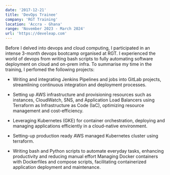 ```yaml
---
date: '2017-12-21'
title: 'DevOps Trainee'
company: 'RGT Training'
location: 'Accra - Ghana'
range: 'November 2023 - March 2024'
url: 'https://develeap.com'
---
```


Before I delved into devops and cloud computing, I participated in an intense 3-month devops bootcamp organised at RGT. I experienced the world of devops from writing bash scripts to fully automating software deployment on cloud and on-prem infra.
To summarise my time in the training, I perfomed the following projects: 

- Writing and integrating Jenkins Pipelines and jobs into GitLab projects, streamlining continuous integration and deployment processes.

- Setting up AWS infrastructure and provisioning resources such as instances, CloudWatch, SNS, and Application Load Balancers using Terraform as Infrastructure as Code (IaC), optimizing resource management and cost-efficiency.

- Leveraging Kubernetes (GKE) for container orchestration, deploying and managing applications efficiently in a cloud-native environment.

- Setting-up production ready AWS managed Kubernetes cluster using terraform.

- Writing bash and Python scripts to automate everyday tasks, enhancing productivity and reducing manual effort Managing Docker containers with Dockerfiles and compose scripts, facilitating containerized application deployment and maintenance. 
